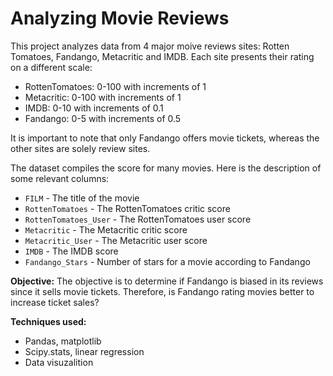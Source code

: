 # Analyzing Movie Reviews

This project analyzes data from 4 major moive reviews sites: Rotten Tomatoes, Fandango, Metacritic and IMDB. Each site presents their rating on a different scale:
* RottenTomatoes: 0-100 with increments of 1
* Metacritic: 0-100 with increments of 1
* IMDB: 0-10 with increments of 0.1
* Fandango: 0-5 with increments of 0.5

It is important to note that only Fandango offers movie tickets, whereas the other sites are solely review sites.

The dataset compiles the score for many movies. Here is the description of some relevant columns:
* `FILM` - The title of the movie
* `RottenTomatoes` - The RottenTomatoes critic score
* `RottenTomatoes_User` - The RottenTomatoes user score
* `Metacritic` - The Metacritic critic score
* `Metacritic_User` - The Metacritic user score
* `IMDB` - The IMDB score
* `Fandango_Stars` - Number of stars for a movie according to Fandango

**Objective:** The objective is to determine if Fandango is biased in its reviews since it sells movie tickets. Therefore, is Fandango rating movies better to increase ticket sales?

**Techniques used:**
* Pandas, matplotlib
* Scipy.stats, linear regression
* Data visuzalition 
